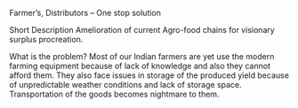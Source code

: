 Farmer’s, Distributors – One stop solution

Short Description
Amelioration of current Agro-food chains for visionary surplus procreation.

What is the problem?
Most of our Indian farmers are yet use the modern farming equipment because of lack of knowledge and also they cannot afford them. They also face issues in storage of the produced yield because of unpredictable weather conditions and lack of storage space. Transportation of the goods becomes nightmare to them.

